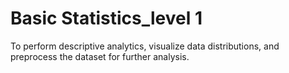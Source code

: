 # Basic Statistics_level 1
To perform descriptive analytics, visualize data distributions, and preprocess the dataset for further analysis.
